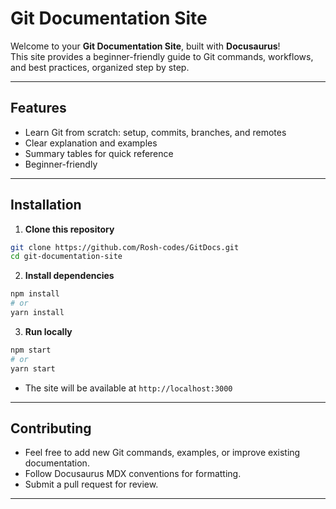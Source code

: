# Git Documentation Site

Welcome to your **Git Documentation Site**, built with **Docusaurus**!  
This site provides a beginner-friendly guide to Git commands, workflows, and best practices, organized step by step.

---

## Features

- Learn Git from scratch: setup, commits, branches, and remotes
- Clear explanation and examples
- Summary tables for quick reference
- Beginner-friendly 

---

## Installation

1. **Clone this repository**

```bash
git clone https://github.com/Rosh-codes/GitDocs.git
cd git-documentation-site
```
2. **Install dependencies**

```bash
npm install
# or
yarn install
```
3. **Run locally**

```bash
npm start
# or
yarn start
```
- The site will be available at `http://localhost:3000`

---

## Contributing

- Feel free to add new Git commands, examples, or improve existing documentation.  
- Follow Docusaurus MDX conventions for formatting.  
- Submit a pull request for review.

---

